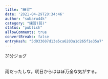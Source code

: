 ```yaml
---
title: "練習"
date: '2021-04-29T20:34:46'
author: "subaru44k"
category: "練習(弱)"
status: "publish"
allowComments: true
convertBreaks: false
entryHash: "5d933607d13e5ca6203a1d265f1e35a7"
---
```

31分ジョグ<div><br></div><div>雨だったしな。明日からはほぼ万全な気がする。</div>
